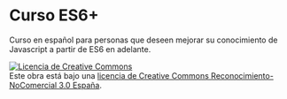 # Curso ES6+
Curso en español para personas que deseen mejorar su conocimiento de Javascript a partir de ES6 en adelante.

<a rel="license" href="http://creativecommons.org/licenses/by-nc/3.0/es/"><img alt="Licencia de Creative Commons" style="border-width:0" src="https://i.creativecommons.org/l/by-nc/3.0/es/88x31.png" /></a><br />Este obra está bajo una <a rel="license" href="http://creativecommons.org/licenses/by-nc/3.0/es/">licencia de Creative Commons Reconocimiento-NoComercial 3.0 España</a>.

